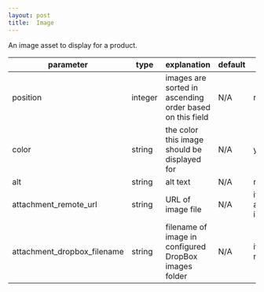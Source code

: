 ```yaml
---
layout: post
title:  Image
---
```


An image asset to display for a product.

|parameter|type|explanation|default|required|
|---|---|---|---|---|
|position|integer|images are sorted in ascending order based on this field|N/A|no|
|color|string|the color this image should be displayed for|N/A|yes|
|alt|string|alt text|N/A|no|
|attachment_remote_url|string|URL of image file|N/A|if attachment_dropbox_filename is not specified|
|attachment_dropbox_filename|string|filename of image in configured DropBox images folder|N/A|if attachment_remote_url is not specified|

